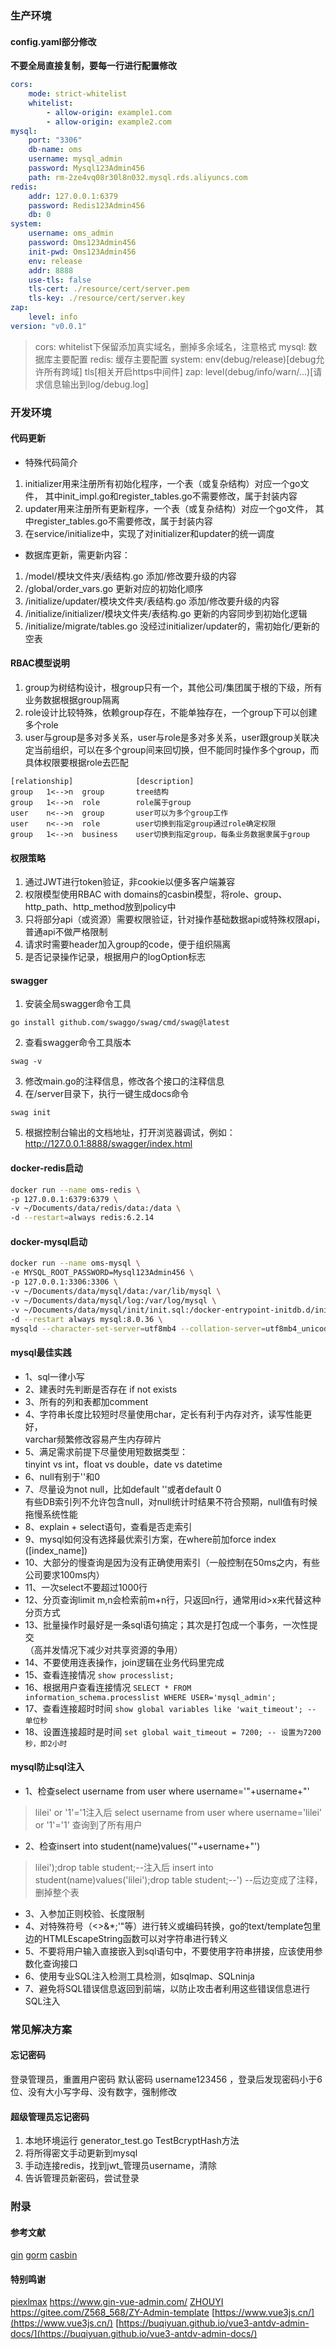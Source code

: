 
### 生产环境

#### config.yaml部分修改
**不要全局直接复制，要每一行进行配置修改**
```yaml
cors:
    mode: strict-whitelist
    whitelist:
        - allow-origin: example1.com
        - allow-origin: example2.com
mysql:
    port: "3306"
    db-name: oms
    username: mysql_admin
    password: Mysql123Admin456
    path: rm-2ze4vq08r30l8n032.mysql.rds.aliyuncs.com
redis:
    addr: 127.0.0.1:6379
    password: Redis123Admin456
    db: 0
system:
    username: oms_admin
    password: Oms123Admin456
    init-pwd: Oms123Admin456
    env: release
    addr: 8888
    use-tls: false
    tls-cert: ./resource/cert/server.pem
    tls-key: ./resource/cert/server.key
zap:
    level: info
version: "v0.0.1"
```
>cors: whitelist下保留添加真实域名，删掉多余域名，注意格式
>mysql: 数据库主要配置
>redis: 缓存主要配置
>system: env(debug/release)[debug允许所有跨域] tls[相关开启https中间件]
>zap: level(debug/info/warn/...)[请求信息输出到log/debug.log]


### 开发环境

#### 代码更新
* 特殊代码简介
1. initializer用来注册所有初始化程序，一个表（或复杂结构）对应一个go文件，
其中init_impl.go和register_tables.go不需要修改，属于封装内容
2. updater用来注册所有更新程序，一个表（或复杂结构）对应一个go文件，
其中register_tables.go不需要修改，属于封装内容
3. 在service/initialize中，实现了对initializer和updater的统一调度

* 数据库更新，需更新内容：
1. /model/模块文件夹/表结构.go 添加/修改要升级的内容
1. /global/order_vars.go 更新对应的初始化顺序
2. /initialize/updater/模块文件夹/表结构.go 添加/修改要升级的内容
3. /initialize/initializer/模块文件夹/表结构.go 更新的内容同步到初始化逻辑
4. /initialize/migrate/tables.go 没经过initializer/updater的，需初始化/更新的空表

#### RBAC模型说明
1. group为树结构设计，根group只有一个，其他公司/集团属于根的下级，所有业务数据根据group隔离
2. role设计比较特殊，依赖group存在，不能单独存在，一个group下可以创建多个role
3. user与group是多对多关系，user与role是多对多关系，user跟group关联决定当前组织，可以在多个group间来回切换，但不能同时操作多个group，而具体权限要根据role去匹配
```golang
[relationship]              [description]
group   1<-->n  group       tree结构
group   1<-->n  role        role属于group
user    n<-->n  group       user可以为多个group工作
user    n<-->n  role        user切换到指定group通过role确定权限
group   1<-->n  business    user切换到指定group，每条业务数据隶属于group
```

#### 权限策略
1. 通过JWT进行token验证，非cookie以便多客户端兼容
2. 权限模型使用RBAC with domains的casbin模型，将role、group、http_path、http_method放到policy中
3. 只将部分api（或资源）需要权限验证，针对操作基础数据api或特殊权限api，普通api不做严格限制
4. 请求时需要header加入group的code，便于组织隔离
5. 是否记录操作记录，根据用户的logOption标志

#### swagger
1. 安装全局swagger命令工具
```golang
go install github.com/swaggo/swag/cmd/swag@latest
```
2. 查看swagger命令工具版本
```golang
swag -v
```
3. 修改main.go的注释信息，修改各个接口的注释信息
4. 在/server目录下，执行一键生成docs命令
```golang
swag init
``` 
5. 根据控制台输出的文档地址，打开浏览器调试，例如：
http://127.0.0.1:8888/swagger/index.html

#### docker-redis启动
```sh
docker run --name oms-redis \
-p 127.0.0.1:6379:6379 \
-v ~/Documents/data/redis/data:/data \
-d --restart=always redis:6.2.14
```

#### docker-mysql启动
```sh
docker run --name oms-mysql \
-e MYSQL_ROOT_PASSWORD=Mysql123Admin456 \
-p 127.0.0.1:3306:3306 \
-v ~/Documents/data/mysql/data:/var/lib/mysql \
-v ~/Documents/data/mysql/log:/var/log/mysql \
-v ~/Documents/data/mysql/init/init.sql:/docker-entrypoint-initdb.d/init.sql \
-d --restart always mysql:8.0.36 \
mysqld --character-set-server=utf8mb4 --collation-server=utf8mb4_unicode_ci
```

#### mysql最佳实践
* 1、sql一律小写
* 2、建表时先判断是否存在 if not exists
* 3、所有的列和表都加comment
* 4、字符串长度比较短时尽量使用char，定长有利于内存对齐，读写性能更好，<br>
varchar频繁修改容易产生内存碎片
* 5、满足需求前提下尽量使用短数据类型：<br>
tinyint vs int，float vs double，date vs datetime
* 6、null有别于''和0
* 7、尽量设为not null，比如default ''或者default 0<br>
有些DB索引列不允许包含null，对null统计时结果不符合预期，null值有时候拖慢系统性能
* 8、explain + select语句，查看是否走索引
* 9、mysql如何没有选择最优索引方案，在where前加force index ([index_name])
* 10、大部分的慢查询是因为没有正确使用索引（一般控制在50ms之内，有些公司要求100ms内）
* 11、一次select不要超过1000行
* 12、分页查询limit m,n会检索前m+n行，只返回n行，通常用id>x来代替这种分页方式
* 13、批量操作时最好是一条sql语句搞定；其次是打包成一个事务，一次性提交<br>
（高并发情况下减少对共享资源的争用）
* 14、不要使用连表操作，join逻辑在业务代码里完成
* 15、查看连接情况 ```show processlist;```
* 16、根据用户查看连接情况 ```SELECT * FROM information_schema.processlist WHERE USER='mysql_admin';```
* 17、查看连接超时时间 ```show global variables like 'wait_timeout'; -- 单位秒```
* 18、设置连接超时是时间 ```set global wait_timeout = 7200; -- 设置为7200秒，即2小时```

#### mysql防止sql注入
* 1、检查select username from user where username='"+username+"'
>lilei' or '1'='1注入后 select username from user where username='lilei' or '1'='1'
>查询到了所有用户
* 2、检查insert into student(name)values('"+username+"')
>lilei');drop table student;--注入后 insert into student(name)values('lilei');drop table student;--')
>--后边变成了注释，删掉整个表
* 3、入参加正则校验、长度限制
* 4、对特殊符号（<>&*;'"等）进行转义或编码转换，go的text/template包里边的HTMLEscapeString函数可以对字符串进行转义
* 5、不要将用户输入直接嵌入到sql语句中，不要使用字符串拼接，应该使用参数化查询接口
* 6、使用专业SQL注入检测工具检测，如sqlmap、SQLninja
* 7、避免将SQL错误信息返回到前端，以防止攻击者利用这些错误信息进行SQL注入


### 常见解决方案

#### 忘记密码
登录管理员，重置用户密码
默认密码 username123456 ，登录后发现密码小于6位、没有大小写字母、没有数字，强制修改

#### 超级管理员忘记密码
1. 本地环境运行 generator_test.go TestBcryptHash方法
2. 将所得密文手动更新到mysql
3. 手动连接redis，找到jwt_管理员username，清除
4. 告诉管理员新密码，尝试登录


### 附录

#### 参考文献
[gin](https://learnku.com/docs/gin-gonic/1.7)
[gorm](https://learnku.com/docs/gorm/v2)
[casbin](https://casbin.org/zh/)

#### 特别鸣谢
[piexlmax](https://github.com/piexlmax)  https://www.gin-vue-admin.com/
[ZHOUYI](https://gitee.com/Z568_568)  https://gitee.com/Z568_568/ZY-Admin-template
[https://www.vue3js.cn/](https://www.vue3js.cn/)
[https://buqiyuan.github.io/vue3-antdv-admin-docs/](https://buqiyuan.github.io/vue3-antdv-admin-docs/)
